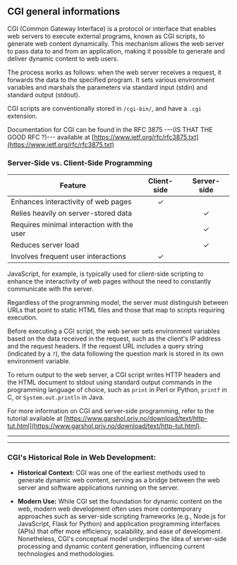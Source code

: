 ## CGI general informations

CGI (Common Gateway Interface) is a protocol or interface that enables web servers to execute external programs, known as CGI scripts, to generate web content dynamically. This mechanism allows the web server to pass data to and from an application, making it possible to generate and deliver dynamic content to web users.

The process works as follows: when the web server receives a request, it forwards the data to the specified program. It sets various environment variables and marshals the parameters via standard input (stdin) and standard output (stdout).

CGI scripts are conventionally stored in `/cgi-bin/`, and have a `.cgi` extension. 

Documentation for CGI can be found in the RFC 3875 ---(IS THAT THE GOOD RFC ?)--- available at [https://www.ietf.org/rfc/rfc3875.txt](https://www.ietf.org/rfc/rfc3875.txt)

### Server-Side vs. Client-Side Programming


| Feature                                   | Client-side | Server-side |
|-------------------------------------------|:-----------:|:-----------:|
| Enhances interactivity of web pages       |      ✓      |             |
| Relies heavily on server-stored data      |             |      ✓      |
| Requires minimal interaction with the user|             |      ✓      |
| Reduces server load                       |             |      ✓      |
| Involves frequent user interactions       |      ✓      |             |


JavaScript, for example, is typically used for client-side scripting to enhance the interactivity of web pages without the need to constantly communicate with the server.


Regardless of the programming model, the server must distinguish between URLs that point to static HTML files and those that map to scripts requiring execution. 

Before executing a CGI script, the web server sets environment variables based on the data received in the request, such as the client's IP address and the request headers. If the request URL includes a query string (indicated by a `?`), the data following the question mark is stored in its own environment variable.

To return output to the web server, a CGI script writes HTTP headers and the HTML document to stdout using standard output commands in the programming language of choice, such as `print` in Perl or Python, `printf` in C, or `System.out.println` in Java.

For more information on CGI and server-side programming, refer to the tutorial available at [https://www.garshol.priv.no/download/text/http-tut.html](https://www.garshol.priv.no/download/text/http-tut.html).

______________________________________






______________________________________


### CGI's Historical Role in Web Development:

- **Historical Context:** CGI was one of the earliest methods used to generate dynamic web content, serving as a bridge between the web server and software applications running on the server.

- **Modern Use:** While CGI set the foundation for dynamic content on the web, modern web development often uses more contemporary approaches such as server-side scripting frameworks (e.g., Node.js for JavaScript, Flask for Python) and application programming interfaces (APIs) that offer more efficiency, scalability, and ease of development. Nonetheless, CGI's conceptual model underpins the idea of server-side processing and dynamic content generation, influencing current technologies and methodologies.
